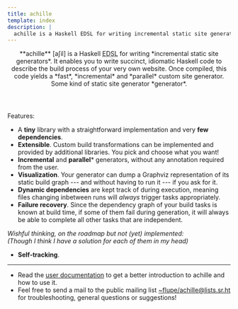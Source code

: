 ```yaml
---
title: achille
template: index
description: |
  achille is a Haskell EDSL for writing incremental static site generators
---
```


<header class="hero">
**achille** [aʃil] is a Haskell <abbr title="Embedded Domain-Specific Language">EDSL</abbr>
for writing *incremental static site generators*. It enables you to write
succinct, idiomatic Haskell code to describe the build process of your very own
website. Once compiled, this code yields a *fast*, *incremental* and *parallel*
custom site generator. Some kind of static site generator *generator*.
</header>

Features:

- A **tiny** library with a straightforward implementation and very **few dependencies**.
- **Extensible**. Custom build transformations can be implemented and provided
  by additional libraries. You pick and choose what you want!
- **Incremental** and **parallel**\* generators, without any annotation required from the user.
- **Visualization**. Your generator can dump a Graphviz representation of its
  static build graph --- and without having to run it --- if you ask for it.
- **Dynamic dependencies** are kept track of during execution, 
  meaning files changing inbetween runs will *always* trigger tasks
  appropriately.
- **Failure recovery**. Since the dependency graph of your build tasks is known at build time,
  if some of them fail during generation, it will always be able to complete
  all other tasks that are independent.

*Wishful thinking, on the roadmap but not (yet) implemented:*  
*(Though I think I have a solution for each of them in my head)*

- **Self-tracking**.

---

- Read the [user documentation](/docs.html) to get a better introduction to
  achille and how to use it.
- Feel free to send a mail to the public mailing list [~flupe/achille@lists.sr.ht][list] for troubleshooting,
    general questions or suggestions!

[list]: mailto:~flupe/achille@lists.sr.ht
